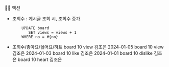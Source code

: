 👨‍💻 액션
- 조회수
    : 게시글 조회 시, 조회수 증가
    ```
        UPDATE board
           SET views = views + 1
        WHERE no = #{no}
    ```


- 조회수/좋아요/싫어요/하트
    board   10  view        김조은      2024-01-05
    board   10  view        김조은      2024-01-03
    board   10  like        김조은      2024-01-01
    board   10  dislike     김조은
    board   10  heart       김조은
    
